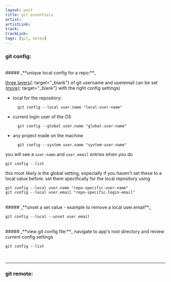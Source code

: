 ```yaml
---
layout: post
title: git essentials
artist: 
artistLink: 
track: 
trackLink: 
tags: [git, notes]
---
```





### git config:



<br>
##### _**unique local config for a repo:**_

[three layers](https://stackoverflow.com/a/16682441){: target="_blank"} of git username and useremail can be set ([more](https://git-scm.com/docs/git-config#_includes){: target="_blank"} with the right config settings)

- local for the repository:

        git config --local user.name "local-user-name"

- current login user of the OS
        
        git config --global user.name "global-user-name"

- any project made on the machine 
        
        git config --system user.name "system-user-name"

you will see a `user.name` and `user.email` entries when you do 

    git config --list

this most likely is the global setting, especially if you haven't set these to a local value before. set them specifically for the local repository using 

    git config --local user.name "repo-specific-user-name"
    git config --local user.email "repo-specific-login-email"


<br>
##### _**unset a set value - example to remove a local user.email**_

    git config --local --unset user.email


<br>
##### _**view git config file:**_
navigate to app's root directory and review current config settings 

    git config --list

<br>


<hr>

### git remote: